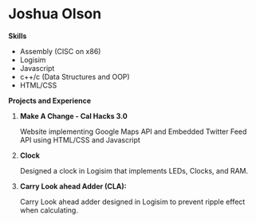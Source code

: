 Joshua Olson
=============
**Skills**
  - Assembly (CISC on x86)
  - Logisim
  - Javascript
  - c++/c (Data Structures and OOP)
  - HTML/CSS

**Projects and Experience**
  1. **Make A Change - Cal Hacks 3.0**
  
      Website implementing Google Maps API and Embedded Twitter Feed API using HTML/CSS and Javascript
  2. **Clock**
  
      Designed a clock in Logisim that implements LEDs, Clocks, and RAM.
  3. **Carry Look ahead Adder (CLA):** 
  
      Carry Look ahead adder designed in Logisim to prevent ripple effect when calculating. 
